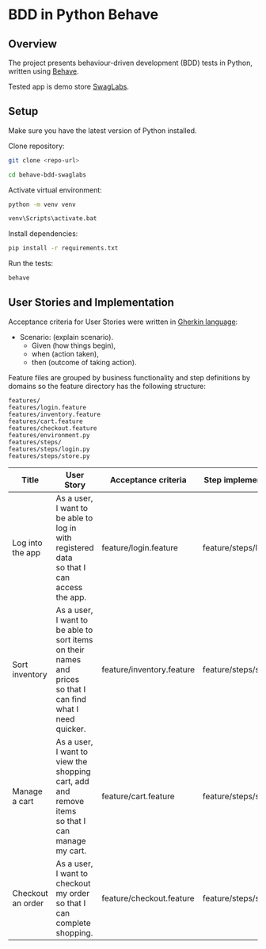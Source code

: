 # BDD in Python Behave

## Overview

The project presents behaviour-driven development (BDD) tests in Python, written
using [Behave](https://behave.readthedocs.io/en/stable/index.html).

Tested app is demo store  [SwagLabs](https://www.saucedemo.com/).

## Setup

Make sure you have the latest version of Python installed.

Clone repository:

```bash
git clone <repo-url>
```

```bash
cd behave-bdd-swaglabs
```

Activate virtual environment:

```bash
python -m venv venv
```

```bash
venv\Scripts\activate.bat
```

Install dependencies:

```bash
pip install -r requirements.txt
```

Run the tests:

```bash
behave
```

## User Stories and Implementation

Acceptance criteria for User Stories were written in [Gherkin language](https://behave.readthedocs.io/en/stable/philosophy.html#the-gherkin-language): 
- Scenario: (explain scenario). 
  - Given (how things begin), 
  - when (action taken), 
  - then (outcome of taking action).

Feature files are grouped by business functionality and step definitions by domains so the feature directory has the following structure:

```
features/
features/login.feature
features/inventory.feature
features/cart.feature
features/checkout.feature
features/environment.py
features/steps/
features/steps/login.py
features/steps/store.py
```

| Title             | User Story                                                                                                               | Acceptance criteria       | Step implementation    |
|-------------------|--------------------------------------------------------------------------------------------------------------------------|---------------------------|------------------------|
| Log into the app  | As a user, <br />I want to be able to log in with registered data <br />so that I can access the app.                    | feature/login.feature     | feature/steps/login.py |                                                                                                              |                      |                                                   |
| Sort inventory    | As a user, <br />I want to be able to sort items on their names and prices <br />so that I can find what I need quicker. | feature/inventory.feature | feature/steps/store.py |                                                                                                                     |                      |                                                   |
| Manage a cart     | As a user, <br />I want to view the shopping cart, add and remove items<br /> so that I can manage my cart.              | feature/cart.feature      | feature/steps/store.py |
| Checkout an order | As a user, <br />I want to checkout my order<br /> so that I can complete shopping.                                      | feature/checkout.feature  | feature/steps/store.py |

  
